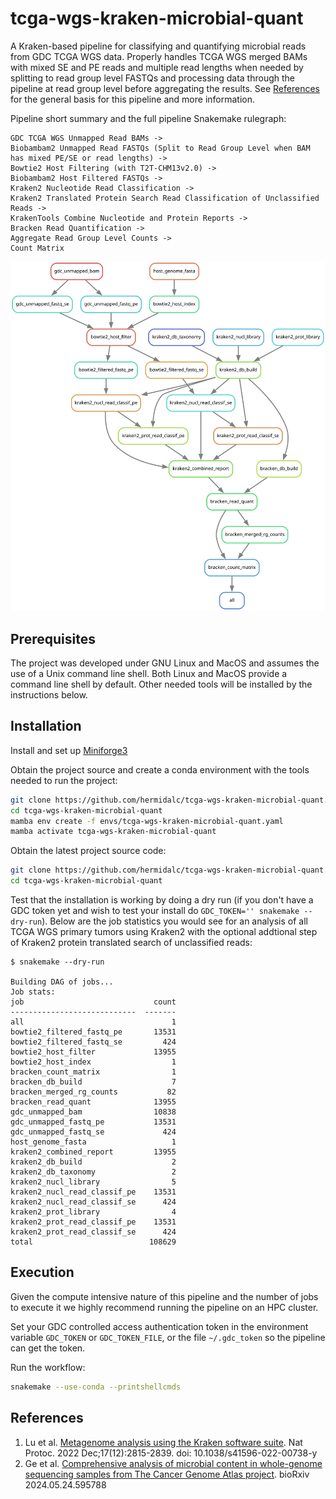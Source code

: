# tcga-wgs-kraken-microbial-quant

A Kraken-based pipeline for classifying and quantifying microbial
reads from GDC TCGA WGS data. Properly handles TCGA WGS merged
BAMs with mixed SE and PE reads and multiple read lengths when needed
by splitting to read group level FASTQs and processing data through
the pipeline at read group level before aggregating the results.
See [References](#references) for the general basis for this pipeline
and more information.

Pipeline short summary and the full pipeline Snakemake rulegraph:

```
GDC TCGA WGS Unmapped Read BAMs ->
Biobambam2 Unmapped Read FASTQs (Split to Read Group Level when BAM has mixed PE/SE or read lengths) ->
Bowtie2 Host Filtering (with T2T-CHM13v2.0) ->
Biobambam2 Host Filtered FASTQs ->
Kraken2 Nucleotide Read Classification ->
Kraken2 Translated Protein Search Read Classification of Unclassified Reads ->
KrakenTools Combine Nucleotide and Protein Reports ->
Bracken Read Quantification ->
Aggregate Read Group Level Counts ->
Count Matrix
```

![Snakemake rule graph](tcga-wgs-kraken-microbial-quant.svg)

## Prerequisites

The project was developed under GNU Linux and MacOS and assumes the
use of a Unix command line shell. Both Linux and MacOS provide a
command line shell by default. Other needed tools will be installed
by the instructions below.

## Installation

Install and set up
[Miniforge3](https://github.com/conda-forge/miniforge#miniforge3)

Obtain the project source and create a conda environment with the tools
needed to run the project:

```bash
git clone https://github.com/hermidalc/tcga-wgs-kraken-microbial-quant.git
cd tcga-wgs-kraken-microbial-quant
mamba env create -f envs/tcga-wgs-kraken-microbial-quant.yaml
mamba activate tcga-wgs-kraken-microbial-quant
```

Obtain the latest project source code:

```bash
git clone https://github.com/hermidalc/tcga-wgs-kraken-microbial-quant.git
cd tcga-wgs-kraken-microbial-quant
```

Test that the installation is working by doing a dry run (if you don't
have a GDC token yet and wish to test your install do
`GDC_TOKEN='' snakemake --dry-run`). Below are the job statistics you
would see for an analysis of all TCGA WGS primary tumors using Kraken2
with the optional addtional step of Kraken2 protein translated search of
unclassified reads:

```
$ snakemake --dry-run

Building DAG of jobs...
Job stats:
job                             count
----------------------------  -------
all                                 1
bowtie2_filtered_fastq_pe       13531
bowtie2_filtered_fastq_se         424
bowtie2_host_filter             13955
bowtie2_host_index                  1
bracken_count_matrix                1
bracken_db_build                    7
bracken_merged_rg_counts           82
bracken_read_quant              13955
gdc_unmapped_bam                10838
gdc_unmapped_fastq_pe           13531
gdc_unmapped_fastq_se             424
host_genome_fasta                   1
kraken2_combined_report         13955
kraken2_db_build                    2
kraken2_db_taxonomy                 2
kraken2_nucl_library                5
kraken2_nucl_read_classif_pe    13531
kraken2_nucl_read_classif_se      424
kraken2_prot_library                4
kraken2_prot_read_classif_pe    13531
kraken2_prot_read_classif_se      424
total                          108629
```


## Execution

Given the compute intensive nature of this pipeline and the number of
jobs to execute it we highly recommend running the pipeline on an HPC
cluster.

Set your GDC controlled access authentication token in the environment
variable `GDC_TOKEN` or `GDC_TOKEN_FILE`, or the file `~/.gdc_token`
so the pipeline can get the token.

Run the workflow:

```bash
snakemake --use-conda --printshellcmds
```

## References

1. Lu et al. [Metagenome analysis using the Kraken software suite](
    https://www.ncbi.nlm.nih.gov/pmc/articles/PMC9725748/).
Nat Protoc. 2022 Dec;17(12):2815-2839. doi: 10.1038/s41596-022-00738-y
2. Ge et al. [Comprehensive analysis of microbial content in whole-genome
sequencing samples from The Cancer Genome Atlas project](
    https://doi.org/10.1101/2024.05.24.595788). bioRxiv 2024.05.24.595788
